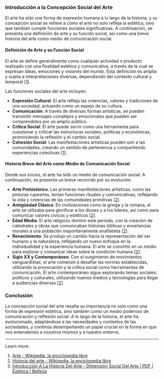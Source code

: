 ### Introducción a la Concepción Social del Arte

El arte ha sido una forma de expresión humana a lo largo de la historia, y su concepción social se refiere a cómo el arte no solo refleja la estética, sino que también cumple funciones sociales significativas. A continuación, se presenta una definición de arte y su función social, así como una breve historia del arte como medio de comunicación social.

#### Definición de Arte y su Función Social

El arte se define generalmente como cualquier actividad o producto realizado con una finalidad estética y comunicativa, a través de la cual se expresan ideas, emociones y visiones del mundo. Esta definición es amplia y sujeta a interpretaciones diversas, dependiendo del contexto cultural y temporal [[1]](https://es.wikipedia.org/wiki/Arte).

Las funciones sociales del arte incluyen:

- **Expresión Cultural**: El arte refleja las creencias, valores y tradiciones de una sociedad, actuando como un espejo de su cultura.
- **Comunicación**: A través de diversas formas artísticas, se pueden transmitir mensajes complejos y emocionales que pueden ser comprendidos por un amplio público.
- **Crítica Social**: El arte puede servir como una herramienta para cuestionar y criticar las estructuras sociales, políticas y económicas, promoviendo la reflexión y el cambio social.
- **Cohesión Social**: Las manifestaciones artísticas pueden unir a las comunidades, creando un sentido de pertenencia y compartiendo experiencias colectivas [[1]](https://es.wikipedia.org/wiki/Arte).

#### Historia Breve del Arte como Medio de Comunicación Social

Desde sus inicios, el arte ha sido un medio de comunicación social. A continuación, se presenta un breve recorrido por su evolución:

- **Arte Prehistórico**: Las primeras manifestaciones artísticas, como las pinturas rupestres, tenían funciones rituales y comunicativas, reflejando la vida y creencias de las comunidades primitivas [[2]](https://es.wikipedia.org/wiki/Historia_del_arte).
- **Antigüedad Clásica**: En civilizaciones como la griega y la romana, el arte se utilizaba para glorificar a los dioses y a los líderes, así como para comunicar valores cívicos y estéticos [[2]](https://es.wikipedia.org/wiki/Historia_del_arte).
- **Edad Media**: El arte religioso dominó este periodo, con la creación de catedrales y obras que comunicaban historias bíblicas y enseñanzas morales a una población mayoritariamente analfabeta [[2]](https://es.wikipedia.org/wiki/Historia_del_arte).
- **Renacimiento**: Se produjo un cambio hacia la representación del ser humano y la naturaleza, reflejando un nuevo enfoque en la individualidad y la experiencia humana. El arte se convirtió en un medio para explorar y comunicar ideas sobre la condición humana [[2]](https://es.wikipedia.org/wiki/Historia_del_arte).
- **Siglo XX y Contemporáneo**: Con el surgimiento de movimientos vanguardistas, el arte comenzó a desafiar las normas establecidas, utilizando la provocación y la crítica social como herramientas de comunicación. El arte contemporáneo sigue explorando temas sociales, políticos y culturales, utilizando nuevos medios y tecnologías para llegar a audiencias diversas [[2]](https://es.wikipedia.org/wiki/Historia_del_arte).

### Conclusión

La concepción social del arte resalta su importancia no solo como una forma de expresión estética, sino también como un medio poderoso de comunicación y reflexión social. A lo largo de la historia, el arte ha evolucionado, adaptándose a las necesidades y contextos de las sociedades, y continúa desempeñando un papel crucial en la forma en que nos entendemos a nosotros mismos y a nuestro entorno.

---

Learn more:

1. [Arte - Wikipedia, la enciclopedia libre](https://es.wikipedia.org/wiki/Arte)
2. [Historia del arte - Wikipedia, la enciclopedia libre](https://es.wikipedia.org/wiki/Historia_del_arte)
3. [Introducción A La Historia Del Arte - Dimensión Social Del Arte | PDF | Estética | Belleza](https://pt.scribd.com/document/639137785/INTRODUCCION-A-LA-HISTORIA-DEL-ARTE-DIMENSION-SOCIAL-DEL-ARTE)